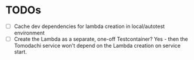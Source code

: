 # TODOs

- [ ] Cache dev dependencies for lambda creation in local/autotest environment
- [ ] Create the Lambda as a separate, one-off Testcontainer?
      Yes - then the Tomodachi service won't depend on the Lambda creation on service start.
